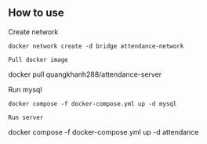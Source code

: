 ## How to use
Create network 
```
docker network create -d bridge attendance-network

Pull docker image
```
docker pull quangkhanh288/attendance-server

Run mysql
```
docker compose -f docker-compose.yml up -d mysql

Run server
```
docker compose -f docker-compose.yml up -d attendance
